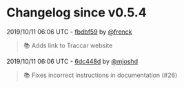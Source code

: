# Changelog since v0.5.4

2019/10/11 06:06 UTC - [fbdbf59](https://github.com/hassio-addons/addon-traccar/commit/fbdbf590fb3cc3d7c70c80aa71d3511b50173aa3) by [@frenck](https://github.com/frenck)
> :books: Adds link to Traccar website 

2019/10/11 06:06 UTC - [6dc448d](https://github.com/hassio-addons/addon-traccar/commit/6dc448d9047aa105c7907d0aff47bd6c693baddb) by [@mjoshd](https://github.com/mjoshd)
> :books: Fixes incorrect instructions in documentation (#26) 

